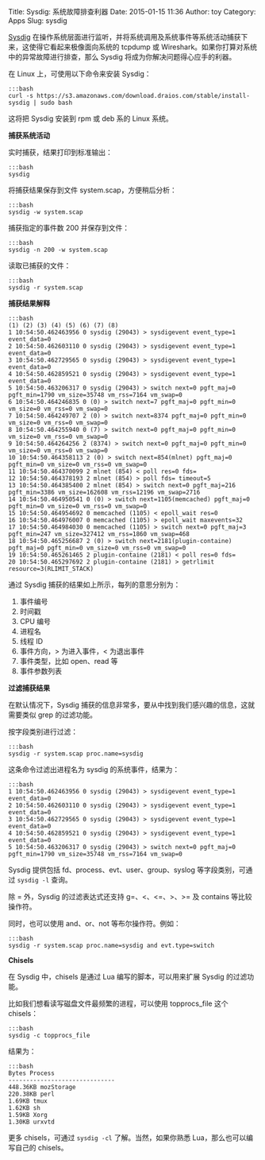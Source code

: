 Title: Sysdig: 系统故障排查利器
Date: 2015-01-15 11:36
Author: toy
Category: Apps
Slug: sysdig

[Sysdig][s] 在操作系统层面进行监听，并将系统调用及系统事件等系统活动捕获下来，这使得它看起来极像面向系统的 tcpdump 或 Wireshark。如果你打算对系统中的异常故障进行排查，那么 Sysdig 将成为你解决问题得心应手的利器。

在 Linux 上，可使用以下命令来安装 Sysdig：

    :::bash
    curl -s https://s3.amazonaws.com/download.draios.com/stable/install-sysdig | sudo bash

这将把 Sysdig 安装到 rpm 或 deb 系的 Linux 系统。

**捕获系统活动**

实时捕获，结果打印到标准输出：

    :::bash
    sysdig

将捕获结果保存到文件 system.scap，方便稍后分析：

    :::bash
    sysdig -w system.scap

捕获指定的事件数 200 并保存到文件：

    :::bash
    sysdig -n 200 -w system.scap

读取已捕获的文件：

    :::bash
    sysdig -r system.scap

**捕获结果解释**

    :::bash
    (1) (2) (3) (4) (5) (6) (7) (8)  
    1 10:54:50.462463956 0 sysdig (29043) > sysdigevent event_type=1
    event_data=0  
    2 10:54:50.462603110 0 sysdig (29043) > sysdigevent event_type=1
    event_data=0  
    3 10:54:50.462729565 0 sysdig (29043) > sysdigevent event_type=1
    event_data=0  
    4 10:54:50.462859521 0 sysdig (29043) > sysdigevent event_type=1
    event_data=0  
    5 10:54:50.463206317 0 sysdig (29043) > switch next=0 pgft_maj=0
    pgft_min=1790 vm_size=35748 vm_rss=7164 vm_swap=0  
    6 10:54:50.464246835 0 (0) > switch next=7 pgft_maj=0 pgft_min=0
    vm_size=0 vm_rss=0 vm_swap=0  
    7 10:54:50.464249707 2 (0) > switch next=8374 pgft_maj=0 pgft_min=0
    vm_size=0 vm_rss=0 vm_swap=0  
    8 10:54:50.464255940 0 (7) > switch next=0 pgft_maj=0 pgft_min=0
    vm_size=0 vm_rss=0 vm_swap=0  
    9 10:54:50.464264256 2 (8374) > switch next=0 pgft_maj=0 pgft_min=0
    vm_size=0 vm_rss=0 vm_swap=0  
    10 10:54:50.464358113 2 (0) > switch next=854(mlnet) pgft_maj=0
    pgft_min=0 vm_size=0 vm_rss=0 vm_swap=0  
    11 10:54:50.464370099 2 mlnet (854) < poll res=0 fds=  
    12 10:54:50.464378193 2 mlnet (854) > poll fds= timeout=5  
    13 10:54:50.464385400 2 mlnet (854) > switch next=0 pgft_maj=216
    pgft_min=3386 vm_size=162608 vm_rss=12196 vm_swap=2716  
    14 10:54:50.464950541 0 (0) > switch next=1105(memcached) pgft_maj=0
    pgft_min=0 vm_size=0 vm_rss=0 vm_swap=0  
    15 10:54:50.464954692 0 memcached (1105) < epoll_wait res=0  
    16 10:54:50.464976007 0 memcached (1105) > epoll_wait maxevents=32  
    17 10:54:50.464984030 0 memcached (1105) > switch next=0 pgft_maj=3
    pgft_min=247 vm_size=327412 vm_rss=1860 vm_swap=468  
    18 10:54:50.465256687 2 (0) > switch next=2181(plugin-containe)
    pgft_maj=0 pgft_min=0 vm_size=0 vm_rss=0 vm_swap=0  
    19 10:54:50.465261465 2 plugin-containe (2181) < poll res=0 fds=  
    20 10:54:50.465297692 2 plugin-containe (2181) > getrlimit
    resource=3(RLIMIT_STACK)

通过 Sysdig 捕获的结果如上所示，每列的意思分别为：

1. 事件编号  
2. 时间戳  
3. CPU 编号  
4. 进程名  
5. 线程 ID  
6. 事件方向，> 为进入事件，< 为退出事件  
7. 事件类型，比如 open、read 等  
8. 事件参数列表

**过滤捕获结果**

在默认情况下，Sysdig 捕获的信息非常多，要从中找到我们感兴趣的信息，这就需要类似 grep 的过滤功能。

按字段类别进行过滤：

    :::bash
    sysdig -r system.scap proc.name=sysdig

这条命令过滤出进程名为 sysdig 的系统事件，结果为：

    :::bash
    1 10:54:50.462463956 0 sysdig (29043) > sysdigevent event_type=1
    event_data=0  
    2 10:54:50.462603110 0 sysdig (29043) > sysdigevent event_type=1
    event_data=0  
    3 10:54:50.462729565 0 sysdig (29043) > sysdigevent event_type=1
    event_data=0  
    4 10:54:50.462859521 0 sysdig (29043) > sysdigevent event_type=1
    event_data=0  
    5 10:54:50.463206317 0 sysdig (29043) > switch next=0 pgft_maj=0
    pgft_min=1790 vm_size=35748 vm_rss=7164 vm_swap=0

Sysdig 提供包括 fd、process、evt、user、group、syslog 等字段类别，可通过 `sysdig -l` 查询。

除 = 外，Sysdig 的过滤表达式还支持 g=、<、<=、>、>= 及 contains 等比较操作符。

同时，也可以使用 and、or、not 等布尔操作符。例如：

    :::bash
    sysdig -r system.scap proc.name=sysdig and evt.type=switch

**Chisels**

在 Sysdig 中，chisels 是通过 Lua 编写的脚本，可以用来扩展 Sysdig 的过滤功能。

比如我们想看读写磁盘文件最频繁的进程，可以使用 topprocs_file 这个 chisels：

    :::bash
    sysdig -c topprocs_file

结果为：

    :::bash
    Bytes Process  
    ------------------------------  
    448.36KB mozStorage  
    220.38KB perl  
    1.69KB tmux  
    1.62KB sh  
    1.59KB Xorg  
    1.30KB urxvtd

更多 chisels，可通过 `sysdig -cl` 了解。当然，如果你熟悉 Lua，那么也可以编写自己的 chisels。

[s]: http://www.sysdig.org
